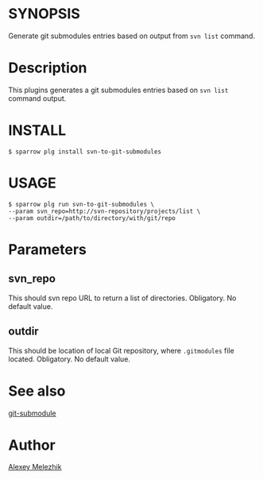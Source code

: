 # SYNOPSIS

Generate git submodules entries based on output from `svn list` command.

# Description


This plugins generates a git submodules entries based on `svn list` command output.

# INSTALL

    $ sparrow plg install svn-to-git-submodules

# USAGE

    $ sparrow plg run svn-to-git-submodules \
    --param svn_repo=http://svn-repository/projects/list \
    --param outdir=/path/to/directory/with/git/repo

# Parameters 

## svn_repo

This should svn repo URL to return a list of directories. Obligatory. No default value.

## outdir

This should be location of local Git repository, where `.gitmodules` file located. Obligatory.
No default value.

# See also

[git-submodule](https://git-scm.com/docs/git-submodule)

# Author

[Alexey Melezhik](mailto:melezhik@gmail.com)

